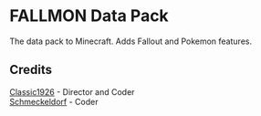 # FALLMON Data Pack
 
The data pack to Minecraft. Adds Fallout and Pokemon features.

## Credits
[Classic1926](https://www.youtube.com/channel/UCKcqlPIGcsoiGl9qsasAJhw) - Director and Coder<br>
[Schmeckeldorf](https://www.youtube.com/@Schmeckeldorf.) - Coder<br>
